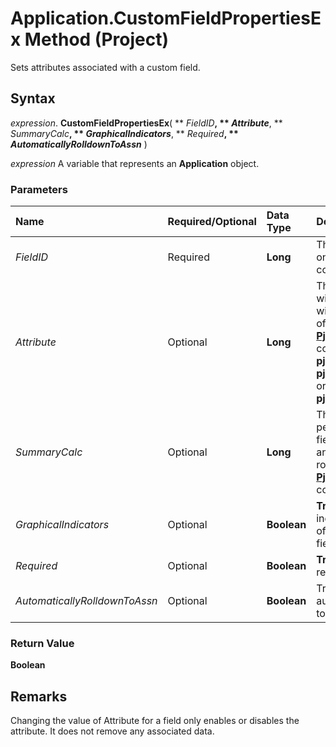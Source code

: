 
# Application.CustomFieldPropertiesEx Method (Project)

Sets attributes associated with a custom field.


## Syntax

 _expression_. **CustomFieldPropertiesEx**( ** _FieldID_**, ** _Attribute_**, ** _SummaryCalc_**, ** _GraphicalIndicators_**, ** _Required_**, ** _AutomaticallyRolldownToAssn_** )

 _expression_ A variable that represents an **Application** object.


### Parameters



|**Name**|**Required/Optional**|**Data Type**|**Description**|
|:-----|:-----|:-----|:-----|
| _FieldID_|Required|**Long**|The custom field. Can be one of the  **[PjCustomField](eed248af-bde2-8299-3737-253cf96411e2.md)** constants.|
| _Attribute_|Optional|**Long**|The attribute to associate with the field specified with FieldID. Can be one of the following  **[PjCustomFieldAttribute](a9c722e8-b268-5639-ad3d-7940fed9e9f1.md)** constants: **pjFieldAttributeNone**, **pjFieldAttributeFormula**, or **pjFieldAttributeValueList**.|
| _SummaryCalc_|Optional|**Long**|The calculation to be performed on the custom field for summary rows and grouping summary rows. Can be one of the  **[PjSummaryCalc](90f7ebf7-cc66-c92d-e1d5-6f3d7cd942be.md)** constants.|
| _GraphicalIndicators_|Optional|**Boolean**|**True** if graphical indicators display instead of data for the custom field.|
| _Required_|Optional|**Boolean**|**True** if the custom field is required.|
| _AutomaticallyRolldownToAssn_|Optional|**Boolean**|True if the custom field automatically rolls down to assignments.|

### Return Value

 **Boolean**


## Remarks

Changing the value of Attribute for a field only enables or disables the attribute. It does not remove any associated data.

